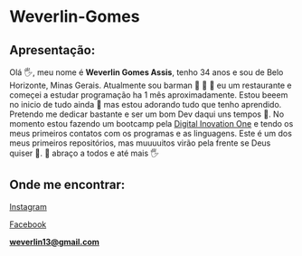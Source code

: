 # Weverlin-Gomes
## Apresentação:
Olá 🖐️, meu nome é **Weverlin Gomes Assis**, tenho 34 anos e sou de Belo Horizonte, Minas Gerais.
Atualmente sou barman 🍻 🍹 🍷 eu um restaurante e começei a estudar programação ha 1 mês aproximadamente.
Estou beeem no inicio de tudo ainda 👶 mas estou adorando tudo que tenho aprendido.
Pretendo me dedicar bastante e ser um bom Dev daqui uns tempos 🙏.
No momento estou fazendo um bootcamp pela [Digital Inovation One](https://www.dio.me/) e tendo os meus primeiros contatos com os programas e as linguagens.
Este é um dos meus primeiros repositórios, mas muuuuitos virão pela frente se Deus quiser 🙌.
🤗 abraço a todos e até mais 🖐️

## Onde me encontrar:
[Instagram](https://www.instagram.com/weverlin13/)

[Facebook](https://www.facebook.com/weverlin.gomesassis)

**weverlin13@gmail.com**
